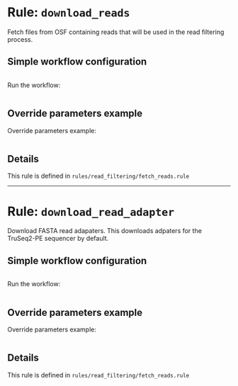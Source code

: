 # Rule: `download_reads`

Fetch files from OSF containing reads that will be used 
in the read filtering process.

## Simple workflow configuration

```
```

Run the workflow:

```
```

## Override parameters example

Override parameters example:

```
```

## Details

This rule is defined in `rules/read_filtering/fetch_reads.rule`



--------


# Rule: `download_read_adapter`

Download FASTA read adapaters.
This downloads adpaters for 
the TruSeq2-PE sequencer by default.

## Simple workflow configuration

```
```

Run the workflow:

```
```

## Override parameters example

Override parameters example:

```
```

## Details

This rule is defined in `rules/read_filtering/fetch_reads.rule`

